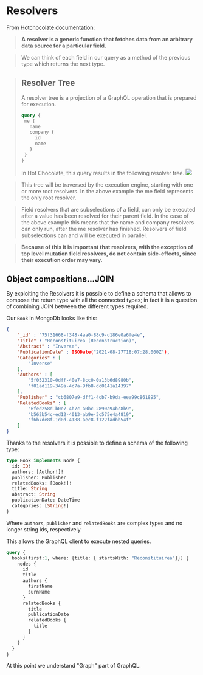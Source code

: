 # Resolvers

From [Hotchocolate documentation](https://chillicream.com/docs/hotchocolate/fetching-data/resolvers):

> **A resolver is a generic function that fetches data from an arbitrary data source for a particular field.**

>We can think of each field in our query as a method of the previous type which returns the next type.

> ## Resolver Tree
> A resolver tree is a projection of a GraphQL operation that is prepared for execution.
>```graphql
>query {
>  me {
>    name
>    company {
>      id
>      name
>    }
>  }
>}
>```
> In Hot Chocolate, this query results in the following resolver tree.
> [![](https://mermaid.ink/img/eyJjb2RlIjoiZ3JhcGggTFJcbiAgICBBKHF1ZXJ5OiBRdWVyeVR5cGUpIC0tPiBCKG1lOiBVc2VyVHlwZSlcbiAgICBCIC0tPiBDKG5hbWU6IFN0cmluZ1R5cGUpXG4gICAgQiAtLT4gRChjb21wYW55OiBDb21wYW55VHlwZSlcbiAgICBEIC0tPiBFKGlkOiBJZFR5cGUpXG4gICAgRCAtLT4gRihuYW1lOiBTdHJpbmdUeXBlKVxuIiwibWVybWFpZCI6eyJ0aGVtZSI6ImRlZmF1bHQifSwidXBkYXRlRWRpdG9yIjpmYWxzZX0)](https://mermaid-js.github.io/docs/mermaid-live-editor-beta/#/edit/eyJjb2RlIjoiZ3JhcGggTFJcbiAgICBBKHF1ZXJ5OiBRdWVyeVR5cGUpIC0tPiBCKG1lOiBVc2VyVHlwZSlcbiAgICBCIC0tPiBDKG5hbWU6IFN0cmluZ1R5cGUpXG4gICAgQiAtLT4gRChjb21wYW55OiBDb21wYW55VHlwZSlcbiAgICBEIC0tPiBFKGlkOiBJZFR5cGUpXG4gICAgRCAtLT4gRihuYW1lOiBTdHJpbmdUeXBlKVxuIiwibWVybWFpZCI6eyJ0aGVtZSI6ImRlZmF1bHQifSwidXBkYXRlRWRpdG9yIjpmYWxzZX0)

> This tree will be traversed by the execution engine, starting with one or more root resolvers. In the above example the me field represents the only root resolver.

>Field resolvers that are subselections of a field, can only be executed after a value has been resolved for their parent field. In the case of the above example this means that the name and company resolvers can only run, after the me resolver has finished. Resolvers of field subselections can and will be executed in parallel.

>**Because of this it is important that resolvers, with the exception of top level mutation field resolvers, do not contain side-effects, since their execution order may vary.**

## Object compositions...JOIN
By exploiting the Resolvers it is possible to define a schema that allows to compose the return type with all the connected types; in fact it is a question of combining JOIN between the different types required.

Our `Book` in MongoDb looks like this:

```json
{
    "_id" : "75f31668-f348-4aa0-88c9-d186e0a6fe4e",
    "Title" : "Reconstituirea (Reconstruction)",
    "Abstract" : "Inverse",
    "PublicationDate" : ISODate("2021-08-27T18:07:28.000Z"),
    "Categories" : [ 
        "Inverse"
    ],
    "Authors" : [ 
        "5f052310-0dff-40e7-8cc0-0a13b6d8980b", 
        "f01ad119-349a-4c7a-9fb8-dc0141a14397"
    ],
    "Publisher" : "cb6807e9-dff1-4cb7-b9da-eea99c861895",
    "RelatedBooks" : [ 
        "6fed258d-b0e7-4b7c-a0bc-2890a94bc8b9", 
        "b562b54c-ed12-4013-ab9e-3c575e4a4819", 
        "f6b7de8f-1d0d-4188-aec8-f122fadbb54f"
    ]
}
```

Thanks to the resolvers it is possible to define a schema of the following type:
```graphql
type Book implements Node {
  id: ID!
  authors: [Author!]!
  publisher: Publisher
  relatedBooks: [Book!]!
  title: String
  abstract: String
  publicationDate: DateTime
  categories: [String!]
}
```

Where `authors`, `publisher` and `relatedBooks` are complex types and no longer string ids, respectively

This allows the GraphQL client to execute nested queries.

```graphql
query {
  books(first:1, where: {title: { startsWith: "Reconstituirea"}}) {
    nodes {
      id
      title
      authors {
        firstName
        surnName
      }
      relatedBooks {
        title
        publicationDate
        relatedBooks {
          title
        }
      }
    }
  }
}
```

At this point we understand "Graph" part of GraphQL.